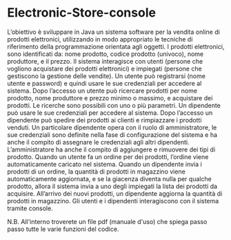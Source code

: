 # Electronic-Store-console

L’obiettivo è sviluppare in Java un sistema software per la vendita online di prodotti elettronici, utilizzando in modo appropriato le tecniche di riferimento della programmazione orientata agli oggetti.
I prodotti elettronici, sono identificati da: nome prodotto, codice prodotto (univoco), nome produttore, e il prezzo.
Il sistema interagisce con utenti (persone che vogliono acquistare dei prodotti elettronici) e impiegati (persone che gestiscono la gestione delle vendite).
Un utente può registrarsi (nome utente e password) e quindi usare le sue credenziali per accedere al sistema.
Dopo l’accesso un utente può ricercare prodotti per nome prodotto, nome produttore e prezzo minimo o massimo, e acquistare dei prodotti. Le ricerche sono possibili con uno o più parametri.
Un dipendente può usare le sue credenziali per accedere al sistema.
Dopo l’accesso un dipendente può spedire dei prodotti ai clienti e rimpiazzare i prodotti venduti.
Un particolare dipendente opera con il ruolo di amministratore, le sue credenziali sono definite nella fase di configurazione del sistema e ha anche il compito di assegnare le credenziali agli altri dipendenti. L’amministratore ha anche il compito di aggiungere e rimuovere dei tipi di prodotto.
Quando un utente fa un ordine per dei prodotti, l’ordine viene automaticamente caricato nel sistema.
Quando un dipendente invia i prodotti di un ordine, la quantità di prodotti in magazzino viene automaticamente aggiornata, e se la giacenza diventa nulla per qualche prodotto, allora il sistema invia a uno degli impiegati la lista dei prodotti da acquisire.
All’arrivo dei nuovi prodotti, un dipendente aggiorna la quantità di prodotti in magazzino.
Gli utenti e i dipendenti interagiscono con il sistema tramite console.

N.B. All'interno troverete un file pdf (manuale d'uso) che spiega passo passo tutte le varie funzioni del codice.
